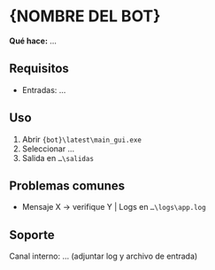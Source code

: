 # {NOMBRE DEL BOT}
**Qué hace:** …
## Requisitos
- Entradas: …
## Uso
1) Abrir `{bot}\latest\main_gui.exe`
2) Seleccionar …
3) Salida en `…\salidas`
## Problemas comunes
- Mensaje X → verifique Y | Logs en `…\logs\app.log`
## Soporte
Canal interno: … (adjuntar log y archivo de entrada)
